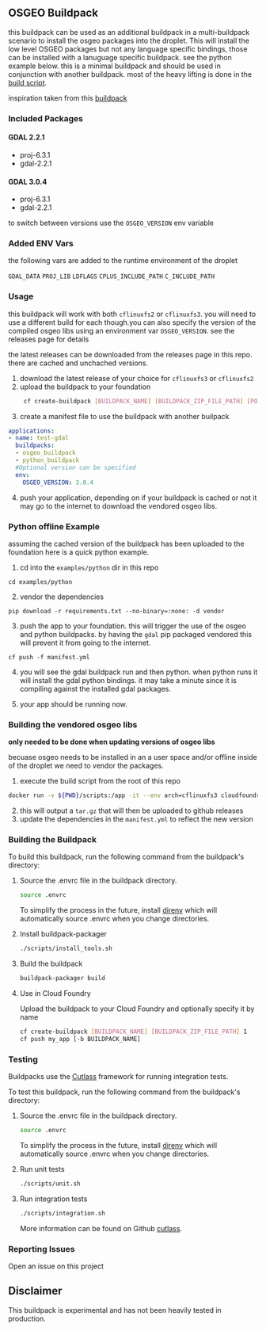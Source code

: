 ## OSGEO Buildpack

this buildpack can be used as an additional buildpack in a multi-buildpack scenario to install the osgeo packages into the droplet. This will install the low level OSGEO packages but not any language specific bindings, those can be installed with a lanuguage specific buildpack. see the python example below. this is a minimal buildpack and should be used in conjunction with another buildpack. most of the heavy lifting is done in the [build script](/scripts/osgeo-build.sh). 

inspiration taken from this [buildpack](https://github.com/planetfederal/osgeolib-buildpack)

### Included Packages 

#### GDAL 2.2.1
* proj-6.3.1
* gdal-2.2.1

#### GDAL 3.0.4
* proj-6.3.1
* gdal-2.2.1

to switch between versions use the `OSGEO_VERSION` env variable

### Added ENV Vars

the following vars are added to the runtime environment of the droplet

`GDAL_DATA`
`PROJ_LIB`
`LDFLAGS`
`CPLUS_INCLUDE_PATH`
`C_INCLUDE_PATH`


### Usage

this buildpack will work with both `cflinuxfs2` or `cflinuxfs3`. you will need to use a different build for each though.you can also specify the version of the compiled osgeo libs using an environment var `OSGEO_VERSION`. see the releases page for details

the latest releases can be downloaded from the releases page in this repo. there are cached and unchached versions.

1. download the latest release of your choice for `cflinuxfs3` or `cflinuxfs2`
2. upload the buildpack to your foundation
   ```bash
    cf create-buildpack [BUILDPACK_NAME] [BUILDPACK_ZIP_FILE_PATH] [POSITION]
   ```
3. create a manifest file to use the buildpack with another builpack

```yml
applications:
- name: test-gdal
  buildpacks:
  - osgeo_buildpack
  - python_buildpack
  #Optional version can be specified
  env:
    OSGEO_VERSION: 3.0.4

```

4. push your application, depending on if your buildpack is cached or not it may go to the internet to download the vendored osgeo libs.

### Python offline Example

assuming the cached version of the buildpack has been uploaded to the foundation here is a quick python example.

1. cd into the `examples/python` dir in this repo

`cd examples/python`

2. vendor the dependencies

```
pip download -r requirements.txt --no-binary=:none: -d vendor
```

3. push the app to your foundation. this will trigger the use of the osgeo and python buildpacks. by having the `gdal` pip packaged vendored this will prevent it from going to the internet.

```
cf push -f manifest.yml
```


4. you will see the gdal buildpack run and then python. when python runs it will install the gdal python bindings. it may take a minute since it is compiling against the installed gdal packages.

5. your app should be running now.




### Building the vendored osgeo libs
**only needed to be done when updating versions of osgeo libs**

becuase osgeo needs to be installed in an a user space and/or offline inside of the droplet we need to vendor the packages.

1. execute the build script from the root of this repo

```bash
docker run -v ${PWD}/scripts:/app -it --env arch=cflinuxfs3 cloudfoundry/cflinuxfs3 /app/build-osgeo.sh
```
2. this will output a `tar.gz` that will then be uploaded to github releases
3. update the dependencies in the `manifest.yml` to reflect the new version



### Building the Buildpack

To build this buildpack, run the following command from the buildpack's directory:

1. Source the .envrc file in the buildpack directory.

    ```bash
    source .envrc
    ```

    To simplify the process in the future, install [direnv](https://direnv.net/) which will automatically source .envrc when you change directories.

1. Install buildpack-packager

    ```bash
    ./scripts/install_tools.sh
    ```

1. Build the buildpack

    ```bash
    buildpack-packager build
    ```

1. Use in Cloud Foundry

    Upload the buildpack to your Cloud Foundry and optionally specify it by name

    ```bash
    cf create-buildpack [BUILDPACK_NAME] [BUILDPACK_ZIP_FILE_PATH] 1
    cf push my_app [-b BUILDPACK_NAME]
    ```

### Testing

Buildpacks use the [Cutlass](https://github.com/cloudfoundry/libbuildpack/cutlass) framework for running integration tests.

To test this buildpack, run the following command from the buildpack's directory:

1. Source the .envrc file in the buildpack directory.

    ```bash
    source .envrc
    ```

    To simplify the process in the future, install [direnv](https://direnv.net/) which will automatically source .envrc when you change directories.

1. Run unit tests

    ```bash
    ./scripts/unit.sh
    ```

1. Run integration tests

    ```bash
    ./scripts/integration.sh
    ```

    More information can be found on Github [cutlass](https://github.com/cloudfoundry/libbuildpack/cutlass).

### Reporting Issues

Open an issue on this project

## Disclaimer

This buildpack is experimental and has not been heavily tested in production. 
